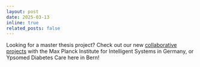 ```yaml
---
layout: post
date: 2025-03-13
inline: true
related_posts: false
---
```


Looking for a master thesis project? Check out our new [collaborative projects](/jobs/) with the Max Planck Institute for Intelligent Systems in Germany, or Ypsomed Diabetes Care here in Bern!

